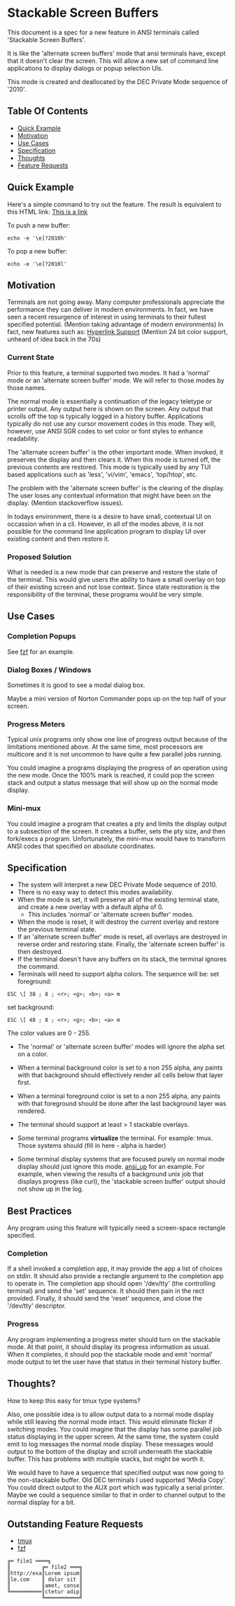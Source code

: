 # Stackable Screen Buffers

This document is a spec for a new feature in ANSI terminals called 'Stackable Screen Buffers'.

It is like the 'alternate screen buffers' mode that ansi terminals have, except that it doesn't clear the screen. This will allow a new set of command line applications to display dialogs or popup selection UIs.

This mode is created and deallocated by the DEC Private Mode sequence of '2010'.

Table Of Contents
-----------------

* [Quick Example](#section_Quick_Example)
* [Motivation](#section_Motivation)
* [Use Cases](#section_Use_Cases)
* [Specification](#section_Specification)
* [Thoughts](#section_Thoughts)
* [Feature Requests](#section_Feature_Requests)


<a name='section_Quick_Example'></a>
## Quick Example

Here's a simple command to try out the feature. The result is equivalent to this HTML link: [This is a link](http://example.com)

To push a new buffer:
```
echo -e '\e]?2010h'
```
To pop a new buffer:
```
echo -e '\e]?2010l'
```

<a name='section_Motivation'></a>
## Motivation

Terminals are not going away. Many computer professionals appreciate the performance they can deliver in modern environments. In fact, we have seen a recent resurgence of interest in using terminals to their fullest specified potential. (Mention taking advantage of modern environments) In fact, new features such as: [Hyperlink Support](https://gist.github.com/egmontkob/eb114294efbcd5adb1944c9f3cb5feda)
(Mention 24 bit color support, unheard of idea back in the 70s)

### Current State

Prior to this feature, a terminal supported two modes. It had a 'normal' mode or an 'alternate screen buffer' mode. We will refer to those modes by those names.

The normal mode is essentially a continuation of the legacy teletype or printer output. Any output here is shown on the screen. Any output that scrolls off the top is typically logged in a history buffer. Applications typically do not use any cursor movement codes in this mode. They will, however, use ANSI SGR codes to set color or font styles to enhance readability.

The 'alternate screen buffer' is the other important mode. When invoked, it preserves the display and then clears it. When this mode is turned off, the previous contents are restored. This mode is typically used by any TUI based applications such as 'less', 'vi/vim', 'emacs', 'top/htop', etc.

The problem with the 'alternate screen buffer' is the clearing of the display. The user loses any contextual information that might have been on the display. (Mention stackoverflow issues).

In todays environment, there is a desire to have small, contextual UI on occassion when in a cli.  However, in all of the modes above, it is not possible for the command line application program to display UI over existing content and then restore it.

### Proposed Solution

What is needed is a new mode that can preserve and restore the state of the terminal. This would give users the ability to have a small overlay on top of their existing screen and not lose context. Since state restoration is the responsibility of the terminal, these programs would be very simple.


<a name='section_Use_Cases'></a>
## Use Cases

### Completion Popups

See [fzf](https://github.com/junegunn/fzf) for an example.

### Dialog Boxes / Windows

Sometimes it is good to see a modal dialog box.

Maybe a mini version of Norton Commander pops up on the top half of your screen.

### Progress Meters

Typical unix programs only show one line of progress output because of the 
limitations mentioned above. At the same time, most processors are multicore
and it is not uncommon to have quite a few parallel jobs running.

You could imagine a programs displaying the progress of an operation using the new mode. Once the 100% mark is reached, it could pop the screen stack and output a status message that will show up on the normal mode display.

### Mini-mux

You could imagine a program that creates a pty and limits the  display output to a subsection of the screen. It creates a buffer, sets the pty size, and then fork/execs a program. Unfortunately, the mini-mux would have to transform ANSI codes that specified on absolute coordinates.

<a name='section_Specification'></a>
## Specification

- The system will interpret a new DEC Private Mode sequence of 2010.
- There is no easy way to detect this modes availability.
- When the mode is set, it will preserve all of the existing terminal state, and create a new overlay with a default alpha of 0.
  - This includes 'normal' or 'alternate screen buffer' modes.
- When the mode is reset, it will destroy the current overlay and restore the previous terminal state.
- If an 'alternate screen buffer' mode is reset, all overlays are destroyed in reverse order and restoring state. Finally, the 'alternate screen buffer' is then destroyed.
- If the terminal doesn't have any buffers on its stack, the terminal ignores the command.
- Terminals will need to support alpha colors. The sequence will be:
set foreground:
```
ESC \[ 38 ; 8 ; <r>; <g>; <b>; <a> m
```
set background:
```
ESC \[ 48 ; 8 ; <r>; <g>; <b>; <a> m
```
The color values are 0 - 255.
- The 'normal' or 'alternate screen buffer' modes will ignore the alpha set on a color.
- When a terminal background color is set to a non 255 alpha, any paints with that background should effectively render all cells below that layer first.
- When a terminal foreground color is set to a non 255 alpha, any paints with that foreground should be done after the last background layer was rendered.
- The terminal should support at least > 1 stackable overlays.

- Some terminal programs **virtualize** the terminal. For example: tmux.
  Those systems should (fill in here - alpha is harder)
- Some terminal display systems that are focused purely on normal mode display
  should just ignore this mode.
[ansi_up](https://github.com/drudru/ansi_up) for an example.
For example, when viewing the results of a background unix job that displays 
progress (like curl), the 'stackable screen buffer' output should not show up 
in the log.

## Best Practices
<a name='section_Best_Practices'></a>

Any program using this feature will typically need a screen-space rectangle specified.

### Completion

If a shell invoked a completion app, it may provide the app a list of choices on stdin. It should also provide a rectangle argument to the completion app to operate in. The completion app should open '/dev/tty' (the controlling terminal) and send the 'set' sequence. It should then pain in the rect provided. Finally, it should send the 'reset' sequence, and close the '/dev/tty' descriptor.

### Progress

Any program implementing a progress meter should turn on the stackable mode.
At that point, it should display its progress information as usual.
When it completes, it should pop the stackable mode and emit 'normal' mode output to let the user have that status in their terminal history buffer. 


<a name='section_Thoughts'></a>
## Thoughts?

How to keep this easy for tmux type systems?

Also, one possible idea is to allow output data to a normal mode display while still leaving the normal mode intact. This would eliminate flicker if switching modes. You could imagine that the display has some parallel job status displaying in the upper screen. At the same time, the system could emit to log messages the normal mode display. These messages would output to the bottom of the display and scroll underneath the stackable buffer. This has problems with multiple stacks, but might be worth it.

We would have to have a sequence that specified output was now going to the 
non-stackable buffer. Old DEC terminals I used supported 'Media Copy'. You could direct output to the AUX port which was typically a serial printer. Maybe we could a sequence similar to that in order to channel output to the normal display for a bit.

## Outstanding Feature Requests

- [tmux](https://github.com/tmux/tmux/issues/xxx)
- [fzf](https://github.com/junegunn/fzf)

```
╔═ file1 ════╗
║          ╔═ file2 ═══╗
║http://exa║Lorem ipsum║
║le.com    ║ dolor sit ║
║          ║amet, conse║
╚══════════║ctetur adip║
           ╚═══════════╝
```
